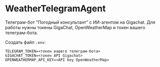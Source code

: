 # WeatherTelegramAgent
Телеграм-бот "Погодный консультант" с ИИ-агентом на Gigachat.
Для работы нужны токены GigaChat, OpenWeatherMap и токен вашего телеграм-бота.

Создать файл `.env`:
```
TELEGRAM_TOKEN=<токен вашего телеграм-бота>
GIGACHAT_TOKEN=<токен API Gigachat>
OPENWEATHERMAP_API_KEY=<API key OpenWeatherMap>
```
